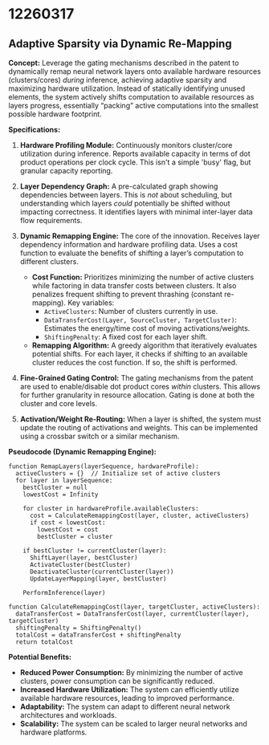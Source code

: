 # 12260317

## Adaptive Sparsity via Dynamic Re-Mapping

**Concept:** Leverage the gating mechanisms described in the patent to dynamically remap neural network layers onto available hardware resources (clusters/cores) *during* inference, achieving adaptive sparsity and maximizing hardware utilization.  Instead of statically identifying unused elements, the system actively shifts computation to available resources as layers progress, essentially “packing” active computations into the smallest possible hardware footprint.

**Specifications:**

1.  **Hardware Profiling Module:** Continuously monitors cluster/core utilization during inference.  Reports available capacity in terms of dot product operations per clock cycle. This isn't a simple 'busy' flag, but granular capacity reporting.

2.  **Layer Dependency Graph:** A pre-calculated graph showing dependencies between layers.  This is *not* about scheduling, but understanding which layers *could* potentially be shifted without impacting correctness. It identifies layers with minimal inter-layer data flow requirements.

3.  **Dynamic Remapping Engine:**  The core of the innovation.  Receives layer dependency information and hardware profiling data.  Uses a cost function to evaluate the benefits of shifting a layer’s computation to different clusters.

    *   **Cost Function:**  Prioritizes minimizing the number of active clusters while factoring in data transfer costs between clusters.  It also penalizes frequent shifting to prevent thrashing (constant re-mapping).  Key variables:
        *   `ActiveClusters`: Number of clusters currently in use.
        *   `DataTransferCost(Layer, SourceCluster, TargetCluster)`:  Estimates the energy/time cost of moving activations/weights.
        *   `ShiftingPenalty`:  A fixed cost for each layer shift.
    *   **Remapping Algorithm:** A greedy algorithm that iteratively evaluates potential shifts.  For each layer, it checks if shifting to an available cluster reduces the cost function. If so, the shift is performed.

4.  **Fine-Grained Gating Control:**  The gating mechanisms from the patent are used to enable/disable dot product cores *within* clusters. This allows for further granularity in resource allocation. Gating is done at both the cluster and core levels.

5.  **Activation/Weight Re-Routing:** When a layer is shifted, the system must update the routing of activations and weights.  This can be implemented using a crossbar switch or a similar mechanism.

**Pseudocode (Dynamic Remapping Engine):**

```pseudocode
function RemapLayers(layerSequence, hardwareProfile):
  activeClusters = {}  // Initialize set of active clusters
  for layer in layerSequence:
    bestCluster = null
    lowestCost = Infinity

    for cluster in hardwareProfile.availableClusters:
      cost = CalculateRemappingCost(layer, cluster, activeClusters)
      if cost < lowestCost:
        lowestCost = cost
        bestCluster = cluster

    if bestCluster != currentCluster(layer):
      ShiftLayer(layer, bestCluster)
      ActivateCluster(bestCluster)
      DeactivateCluster(currentCluster(layer))
      UpdateLayerMapping(layer, bestCluster)
    
    PerformInference(layer)

function CalculateRemappingCost(layer, targetCluster, activeClusters):
  dataTransferCost = DataTransferCost(layer, currentCluster(layer), targetCluster)
  shiftingPenalty = ShiftingPenalty()
  totalCost = dataTransferCost + shiftingPenalty
  return totalCost

```

**Potential Benefits:**

*   **Reduced Power Consumption:** By minimizing the number of active clusters, power consumption can be significantly reduced.
*   **Increased Hardware Utilization:** The system can efficiently utilize available hardware resources, leading to improved performance.
*   **Adaptability:** The system can adapt to different neural network architectures and workloads.
*   **Scalability:** The system can be scaled to larger neural networks and hardware platforms.